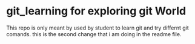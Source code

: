# git_learning for exploring git World

This repo is only meant by used by student to learn git and try differnt git comands. 
this is the second change that i am doing in the readme file.
